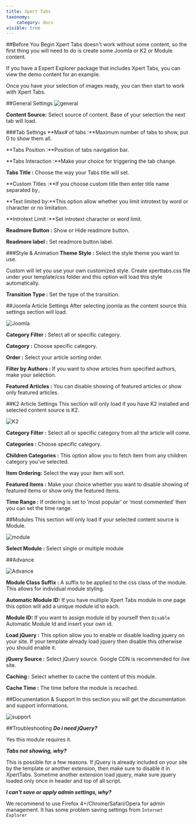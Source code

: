 ```yaml
---
title: Xpert Tabs
taxonomy:
    category: docs
visible: true
---
```


##Before You Begin
Xpert Tabs doesn't work without some content, so the first thing you will need to do is create some Joomla or K2 or Module content. 

If you have a Expert Explorer package that includes Xpert Tabs, you can view the demo content for an example.

Once you have your selection of images ready, you can then start to work with Xpert Tabs.

##General Settings
![general](general.jpg)

**Content Source:** Select source of content. Base of your selection the next tab will load.

###Tab Settings
**Max# of tabs :**Maximum number of tabs to show, put 0 to show them all.

**Tabs Position :**Position of tabs navigation bar.

**Tabs Interaction :**Make your choice for triggering the tab change.

**Tabs Title :** Choose the way your Tabs title will set.

**Custom Titles :**If you choose custom title then enter title name separated by<code>,</code>

**Text limited by:**This option allow whether you limit introtext by word or character or no limitation.

**Introtext Limit :**Set introtext character or word limit.

**Readmore Button :** Show or Hide readmore button.

**Readmore label :** Set readmore button label.


###Style & Animation
**Theme Style :** Select the style theme you want to use. 

Custom will let you use your own customized style. Create xperttabs.css file under your template/css folder and this option will load this style automatically.

**Transition Type :** Set the type of the transition.

##Joomla Article Settings
After selecting joomla as the content source this settings section will load.

![Joomla](joomla.jpg)

**Category Filter :** Select all or specific category.

**Category :** Choose specific category.

**Order :** Select your article sorting order.

**Filter by Authors :** If you want to show articles from specified authors, make your selection.

**Featured Articles :** You can disable showing of featured articles or show only featured articles.

##K2 Article Settings
This section will only load if you have K2 installed and selected content source is K2.

![K2](K2.jpg)

**Category Filter :** Select all or specific category from all the article will come.

**Categories :** Choose specific category.

**Children Categories :** This option allow you to fetch item from any children category you’ve selected.

**Item Ordering:** Select the way your item will sort.

**Featured Items :** Make your choice whether you want to disable showing of featured items or show only the featured items.

**Time Range :** If ordering is set to ‘most popular’ or ‘most commented’ then you can set the time range.

##Modules
This section will only load if your selected content source is Module.

![module](module.jpg)

**Select Module :** Select single or multiple module

##Advance

![Advance](advance.jpg)

**Module Class Suffix :** A suffix to be applied to the css class of the module. This allows for individual module styling.

**Automatic Module ID:** If you have multiple Xpert Tabs module in one page this option will add a unique module id to each.

**Module ID:** If you want to assign module id by yourself then <code>Disable</code> Automatic Module Id and insert your own id.

**Load jQuery :** This option allow you to enable or disable loading jquery on your site. If your template already load jquery then disable this otherwise you should enable it.

**jQuery Source :** Select jQuery source. Google CDN is recommended for live site.

**Caching :** Select whether to cache the content of this module.

**Cache Time :** The time before the module is recached.

##Documentation & Support
In this section you will get the documentation and support informations.

![support](support.jpg)

##Troubleshooting
<em>**Do i need jQuery?**</em>

Yes this module requires it.

<em>**Tabs not showing, why?**</em>

This is possible for a few reasons. If jQuery is already included on your site by the template or another extension, then make sure to disable it in XpertTabs. Sometime another extension load jquery, make sure jquery loaded only once in header and top of all script.

<em>**I can't save or apply admin settings, why?**</em>

We recommend to use Firefox 4+/Chrome/Safari/Opera for admin management. It has some problem saving settings from <code>Internet Explorer</code>